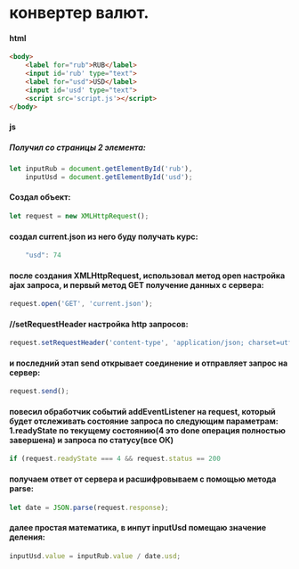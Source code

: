 # конвертер валют.
#### html
```html
<body>
    <label for="rub">RUB</label>
    <input id='rub' type="text">
    <label for="usd">USD</label>
    <input id='usd' type="text">
    <script src='script.js'></script>
</body>
```
#### js
##### Получил со страницы 2 элемента:
```javascript
let inputRub = document.getElementById('rub'),
    inputUsd = document.getElementById('usd');
```                                      
#### Создал объект:
```javascript
let request = new XMLHttpRequest();
```
#### создал current.json из него буду получать курс:
```javascript
    "usd": 74
```
#### после создания XMLHttpRequest, использовал метод open настройка ajax запроса, и первый метод GET получение данных с сервера:
```javascript
request.open('GET', 'current.json');
```
#### //setRequestHeader настройка http запросов:
```javascript
request.setRequestHeader('content-type', 'application/json; charset=utf-8'); 
```
#### и последний этап send открывает соединение и отправляет запрос на сервер:
```javascript
request.send();
```
#### повесил обработчик событий addEventListener на request, который будет отслеживать состояние запроса по следующим параметрам: 1.readyState по текущему состоянию(4 это done операция полностью завершена) и запроса по статусу(все ОК)
```javascript
if (request.readyState === 4 && request.status == 200
```
#### получаем ответ от сервера и расшифровываем с помощью метода parse:
```javascript
let date = JSON.parse(request.response);
```
#### далее простая математика, в инпут inputUsd помещаю значение деления:
```javascript
inputUsd.value = inputRub.value / date.usd;
```
